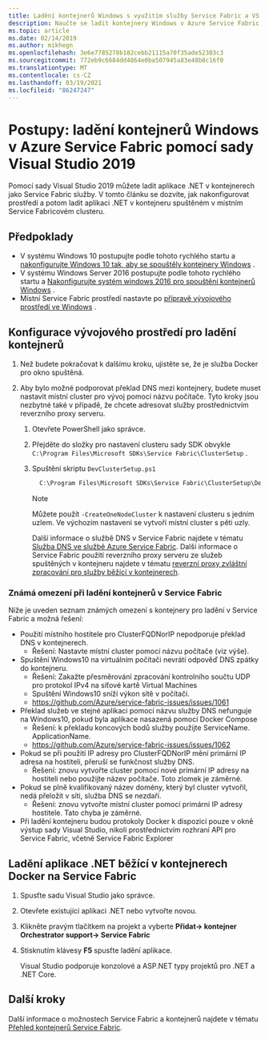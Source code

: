 ```yaml
---
title: Ladění kontejnerů Windows s využitím služby Service Fabric a VS
description: Naučte se ladit kontejnery Windows v Azure Service Fabric pomocí sady Visual Studio 2019.
ms.topic: article
ms.date: 02/14/2019
ms.author: mikhegn
ms.openlocfilehash: 3e6e7785278b182cebb21115a70f35ade52303c3
ms.sourcegitcommit: 772eb9c6684dd4864e0ba507945a83e48b8c16f0
ms.translationtype: MT
ms.contentlocale: cs-CZ
ms.lasthandoff: 03/19/2021
ms.locfileid: "86247247"
---
```

# <a name="how-to-debug-windows-containers-in-azure-service-fabric-using-visual-studio-2019"></a>Postupy: ladění kontejnerů Windows v Azure Service Fabric pomocí sady Visual Studio 2019

Pomocí sady Visual Studio 2019 můžete ladit aplikace .NET v kontejnerech jako Service Fabric služby. V tomto článku se dozvíte, jak nakonfigurovat prostředí a potom ladit aplikaci .NET v kontejneru spuštěném v místním Service Fabricovém clusteru.

## <a name="prerequisites"></a>Předpoklady

* V systému Windows 10 postupujte podle tohoto rychlého startu a [nakonfigurujte Windows 10 tak, aby se spouštěly kontejnery Windows](/virtualization/windowscontainers/quick-start/quick-start-windows-10) .
* V systému Windows Server 2016 postupujte podle tohoto rychlého startu a [Nakonfigurujte systém windows 2016 pro spouštění kontejnerů Windows](/virtualization/windowscontainers/quick-start/quick-start-windows-server) .
* Místní Service Fabric prostředí nastavte po [přípravě vývojového prostředí ve Windows](./service-fabric-get-started.md) .

## <a name="configure-your-developer-environment-to-debug-containers"></a>Konfigurace vývojového prostředí pro ladění kontejnerů

1. Než budete pokračovat k dalšímu kroku, ujistěte se, že je služba Docker pro okno spuštěná.

1. Aby bylo možné podporovat překlad DNS mezi kontejnery, budete muset nastavit místní cluster pro vývoj pomocí názvu počítače. Tyto kroky jsou nezbytné také v případě, že chcete adresovat služby prostřednictvím reverzního proxy serveru.
   1. Otevřete PowerShell jako správce.
   2. Přejděte do složky pro nastavení clusteru sady SDK obvykle `C:\Program Files\Microsoft SDKs\Service Fabric\ClusterSetup` .
   3. Spuštění skriptu `DevClusterSetup.ps1`

      ``` PowerShell
        C:\Program Files\Microsoft SDKs\Service Fabric\ClusterSetup\DevClusterSetup.ps1
      ```

      > [!NOTE]
      > Můžete použít `-CreateOneNodeCluster` k nastavení clusteru s jedním uzlem. Ve výchozím nastavení se vytvoří místní cluster s pěti uzly.
      >

      Další informace o službě DNS v Service Fabric najdete v tématu [Služba DNS ve službě Azure Service Fabric](./service-fabric-dnsservice.md). Další informace o Service Fabric použití reverzního proxy serveru ze služeb spuštěných v kontejneru najdete v tématu [reverzní proxy zvláštní zpracování pro služby běžící v kontejnerech](service-fabric-reverseproxy.md#special-handling-for-services-running-in-containers).

### <a name="known-limitations-when-debugging-containers-in-service-fabric"></a>Známá omezení při ladění kontejnerů v Service Fabric

Níže je uveden seznam známých omezení s kontejnery pro ladění v Service Fabric a možná řešení:

* Použití místního hostitele pro ClusterFQDNorIP nepodporuje překlad DNS v kontejnerech.
    * Řešení: Nastavte místní cluster pomocí názvu počítače (viz výše).
* Spuštění Windows10 na virtuálním počítači nevrátí odpověď DNS zpátky do kontejneru.
    * Řešení: Zakažte přesměrování zpracování kontrolního součtu UDP pro protokol IPv4 na síťové kartě Virtual Machines
    * Spuštění Windows10 sníží výkon sítě v počítači.
    * https://github.com/Azure/service-fabric-issues/issues/1061
* Překlad služeb ve stejné aplikaci pomocí názvu služby DNS nefunguje na Windows10, pokud byla aplikace nasazená pomocí Docker Compose
    * Řešení: k překladu koncových bodů služby použijte ServiceName. ApplicationName.
    * https://github.com/Azure/service-fabric-issues/issues/1062
* Pokud se při použití IP adresy pro ClusterFQDNorIP mění primární IP adresa na hostiteli, přeruší se funkčnost služby DNS.
    * Řešení: znovu vytvořte cluster pomocí nové primární IP adresy na hostiteli nebo použijte název počítače. Toto zlomek je záměrné.
* Pokud se plně kvalifikovaný název domény, který byl cluster vytvořil, nedá přeložit v síti, služba DNS se nezdaří.
    * Řešení: znovu vytvořte místní cluster pomocí primární IP adresy hostitele. Tato chyba je záměrné.
* Při ladění kontejneru budou protokoly Docker k dispozici pouze v okně výstup sady Visual Studio, nikoli prostřednictvím rozhraní API pro Service Fabric, včetně Service Fabric Explorer

## <a name="debug-a-net-application-running-in-docker-containers-on-service-fabric"></a>Ladění aplikace .NET běžící v kontejnerech Docker na Service Fabric

1. Spusťte sadu Visual Studio jako správce.

1. Otevřete existující aplikaci .NET nebo vytvořte novou.

1. Klikněte pravým tlačítkem na projekt a vyberte **Přidat-> kontejner Orchestrator support-> Service Fabric**

1. Stisknutím klávesy **F5** spusťte ladění aplikace.

    Visual Studio podporuje konzolové a ASP.NET typy projektů pro .NET a .NET Core.

## <a name="next-steps"></a>Další kroky
Další informace o možnostech Service Fabric a kontejnerů najdete v tématu [Přehled kontejnerů Service Fabric](service-fabric-containers-overview.md).
